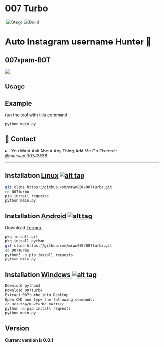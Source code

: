 <h1>007 Turbo </h1>
<p><a href="https://github.com/mrwn007/007turbo"><img  style="max-width:100%;"></a>
<a href="https://github.com/mrwn007/007turbo"><img src="https://img.shields.io/badge/Release-Stable-orange.svg" alt="Stage" data-canonical-src="https://img.shields.io/badge/Release-Stable-orange.svg" style="max-width:100%;"></a>
<a href="https://github.com/mrwn007/007turbo"><img src="https://img.shields.io/badge/Supported%20OS-Linux%2FWindows-brightgreengreen.svg" alt="Build" data-canonical-src="https://img.shields.io/badge/Supported%20OS-Linux%2FWindows-brightgreengreen.svg" style="max-width:100%;"></a></p>
<p><h1>Auto Instagram username Hunter 🔎 </h1>

<h2>007spam-BOT</h2>


<img src="https://i.imgur.com/kQ3aEqz.jpg" data-canonical-src="https://i.imgur.com/kQ3aEqz.jpg" style="max-width:100%;">




<h2>Usage</h2>

<h2>Example</h2>
<p>run the tool with this command<p>
<code>python main.py</code>

<h2>💬 Contact</h2>
<li>You Want Ask About Any Thing Add Me On Discord : @marwan.007#3936</li>
<hr>

## Installation [Linux](https://wikipedia.org/wiki/Linux) [![alt tag](http://icons.iconarchive.com/icons/dakirby309/simply-styled/32/OS-Linux-icon.png)](https://fr.wikipedia.org/wiki/Linux)

```bash
git clone https://github.com/mrwn007/007turbo.git
cd 007turbo
pip install requests
python main.py
```


## Installation [Android](https://wikipedia.org/wiki/Android) [![alt tag](https://cdn1.iconfinder.com/data/icons/logotypes/32/android-32.png)](https://fr.wikipedia.org/wiki/Android)

Download [Termux](https://play.google.com/store/apps/details?id=com.termux)

```bash
pkg install git
pkg install python
git clone https://github.com/mrwn007/007turbo.git
cd 007turbo
python3 -m pip install requests
python main.py
```

## Installation [Windows ](https://wikipedia.org/wiki/Microsoft_Windows)[![alt tag](http://icons.iconarchive.com/icons/tatice/cristal-intense/32/Windows-icon.png)](https://fr.wikipedia.org/wiki/Microsoft_Windows)
```bash
Download python3
Download 007turbo
Extract 007turbo into Desktop
Open CMD and type the following commands:
cd Desktop/007turbo-master/
python -m pip install requests
python main.py
```
<h2>Version</h2>
<strong>Current version is 0.0.1</strong>
